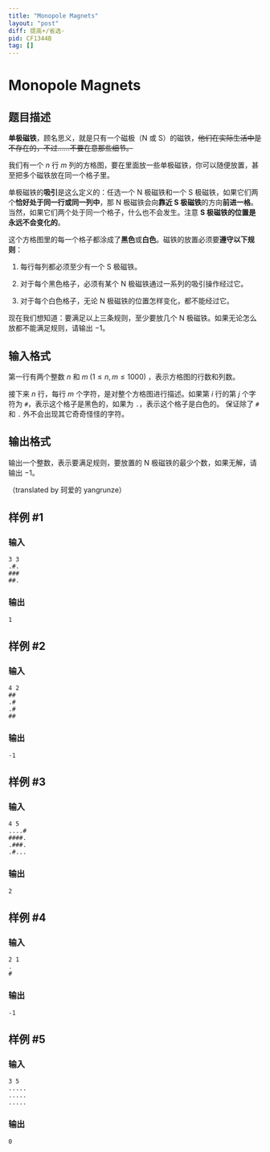 ```yaml
---
title: "Monopole Magnets"
layout: "post"
diff: 提高+/省选-
pid: CF1344B
tag: []
---
```


# Monopole Magnets

## 题目描述

**单极磁铁**，顾名思义，就是只有一个磁极（N 或 S）的磁铁，~~他们在实际生活中是不存在的，不过……不要在意那些细节。~~

我们有一个 $n$ 行 $m$ 列的方格图，要在里面放一些单极磁铁，你可以随便放置，甚至把多个磁铁放在同一个格子里。

单极磁铁的**吸引**是这么定义的：任选一个 N 极磁铁和一个 S 极磁铁，如果它们两个**恰好处于同一行或同一列中**，那 N 极磁铁会向**靠近 S 极磁铁**的方向**前进一格**。当然，如果它们两个处于同一个格子，什么也不会发生。注意 **S 极磁铁的位置是永远不会变化的**。

这个方格图里的每一个格子都涂成了**黑色**或**白色**。磁铁的放置必须要**遵守以下规则**：

1. 每行每列都必须至少有一个 S 极磁铁。
2. 对于每个黑色格子，必须有某个 N 极磁铁通过一系列的吸引操作经过它。
3. 对于每个白色格子，无论 N 极磁铁的位置怎样变化，都不能经过它。

现在我们想知道：要满足以上三条规则，至少要放几个 N  极磁铁。如果无论怎么放都不能满足规则，请输出 $-1$。

## 输入格式

第一行有两个整数 $n$ 和 $m\;(1\le n,m\le 1000)$ ，表示方格图的行数和列数。

接下来 $n$ 行，每行 $m$ 个字符，是对整个方格图进行描述。如果第 $i$ 行的第 $j$ 个字符为 `#`，表示这个格子是黑色的，如果为 `.`，表示这个格子是白色的。 保证除了 `#` 和 `.` 外不会出现其它奇奇怪怪的字符。

## 输出格式

输出一个整数，表示要满足规则，要放置的 N 极磁铁的最少个数，如果无解，请输出 $-1$。

（translated by 珂爱的 yangrunze）

## 样例 #1

### 输入

```
3 3
.#.
###
##.
```

### 输出

```
1
```

## 样例 #2

### 输入

```
4 2
##
.#
.#
##
```

### 输出

```
-1
```

## 样例 #3

### 输入

```
4 5
....#
####.
.###.
.#...
```

### 输出

```
2
```

## 样例 #4

### 输入

```
2 1
.
#
```

### 输出

```
-1
```

## 样例 #5

### 输入

```
3 5
.....
.....
.....
```

### 输出

```
0
```


